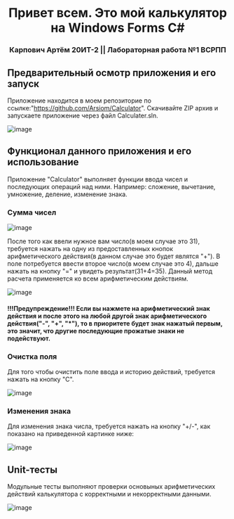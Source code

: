 <h1 align="center">Привет всем. Это мой калькулятор на Windows Forms C#
<h3 align="center">Карпович Артём 20ИТ-2 || Лабораторная работа №1 ВСРПП</h3>

## Предварительный осмотр приложения и его запуск
Приложение находится в моем репозиторие по ссылке:"https://github.com/Arsiom/Calculator". Скачивайте ZIP архив и запускаете приложение через файл Calculater.sln.

![image](https://user-images.githubusercontent.com/95384044/197418868-f8bae548-0ad6-4f74-8891-bb24b218b8e1.png)

## Функционал данного приложения и его использование
Приложение "Calculator" выполняет функции ввода чисел и последующих операций над ними. 
Например: сложение, вычетание, умножение, деление, изменение знака.
### Сумма чисел

![image](https://user-images.githubusercontent.com/95384044/197419278-a47ed041-cc64-4d3f-9c7d-37e38d375f64.png)

После того как ввели нужное вам число(в моем случае это 31), требуется нажать на одну из предоставленных кнопок арифметического действия(в данном случае это будет являтся "+").
В поле потребуется ввести второе число(в моем случае это 4), дальше нажать на кнопку "=" и увидеть результат(31+4=35). Данный метод расчета применяется ко всем арифметическим действиям.

![image](https://user-images.githubusercontent.com/95384044/197419783-15857300-816c-459c-ba1a-816739732a68.png) 

#### !!!Предупреждение!!! Если вы нажмете на арифметический знак действия и после этого на любой другой знак арифметического действия("-", "+", "*"), то в приоритете будет знак нажатый первым, это значит, что другие последующие прожатые знаки не подействуют.
### Очистка поля
Для того чтобы очистить поле ввода и историю действий, требуется нажать на кнопку "C".

![image](https://user-images.githubusercontent.com/95384044/197421026-08c7d7d6-f8b3-482d-91bb-8ada23808be6.png)

### Изменения знака
Для изменения знака числа, требуется нажать на кнопку "+/-", как показано на приведенной картинке ниже:

![image](https://user-images.githubusercontent.com/95384044/197421967-51ea6fe2-9f0d-4513-894c-63bb104ba2c4.png)

## Unit-тесты
Модульные тесты выполняют проверки основыных арифметических действий калькулятора с корректными и некорректными данными.

![image](https://user-images.githubusercontent.com/95384044/197422079-10627296-080f-41eb-b262-b59b4f7ccc6c.png)
